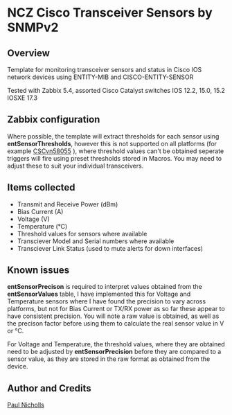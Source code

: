 # NCZ Cisco Transceiver Sensors by SNMPv2
## Overview
Template for monitoring transceiver sensors and status in Cisco IOS network devices using ENTITY-MIB and CISCO-ENTITY-SENSOR

Tested with Zabbix 5.4, assorted Cisco Catalyst switches IOS 12.2, 15.0, 15.2 IOSXE 17.3

## Zabbix configuration

Where possible, the template will extract thresholds for each sensor using **entSensorThresholds**, however this is not supported on all platforms (for example [CSCvn58055](https://bst.cloudapps.cisco.com/bugsearch/bug/CSCvn58055) ), where threshold values can't be obtained seperate triggers will fire using preset thresholds stored in Macros. You may need to adjust these to suit your individual transceivers. 

## Items collected

- Transmit and Receive Power (dBm)
- Bias Current (A)
- Voltage (V)
- Temperature (°C)
- Threshold values for sensors where available
- Transciever Model and Serial numbers where available
- Transciever Link Status (used to mute alerts for down interfaces)

## Known issues

**entSensorPrecison** is required to interpret values obtained from the **entSensorValues** table, I have implemented this for Voltage and Temperature sensors where I have found the precision to vary across platforms, but not for Bias Current or TX/RX power as so far these appear to have consistent precision. You will note a raw value is obtained, as well as the precison factor before using them to calculate the real sensor value in V or °C.

For Voltage and Temperature, the threshold values, where they are obtained need to be adjusted by **entSensorPrecision** before they are compared to a sensor value, as they are stored in the raw format as obtained from the device. 


## Author and Credits

[Paul Nicholls](https://github.com/r9paul/ncz-templates)